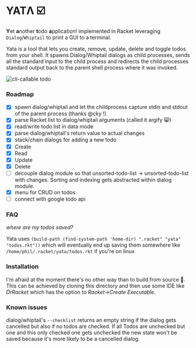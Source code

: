 # YATΛ :ballot_box_with_check:
**Y**et **a**nother **t**odo **a**pplication! implemented in Racket leveraging `Dialog`/`Whiptail` to print a GUI to a terminal.

Yata is a tool that lets you create, remove, update, delete and toggle todos from your shell. It spawns Dialog/Whiptail dialogs as child processes, sends all the standard input to the child process and redirects the child processes standard output back to the parent shell process where it was invoked.

![cli-callable todo](http://i.imgur.com/BaKWJsw.gif)

### Roadmap
- [x] spawn dialog/whiptail and let the childprocess capture stdin and stdout of the parent process (thanks @cky !).
- [x] parse Racket list to dialog/whiptail arguments (called it argify :smile_cat:)
- [x] read/write todo list in data mode
- [x] parse dialog/whiptail's return value to actual changes
- [x] stack/chain dialogs for adding a new todo
- [x] Create
- [x] Read
- [x] Update
- [x] Delete
- [ ] decouple dialog module so that unsorted-todo-list -> unsorted-todo-list with changes. Sorting and indexing gets abstracted within dialog module.
- [x] menu for CRUD on todos
- [ ] connect with google todo api

### FAQ
_where are my todos saved?_

Yata uses `(build-path (find-system-path 'home-dir) ".racket" "yata" "todos.rkt"))` which will eventually end up saving them somewhere like `/home/phil/.racket/yata/todos.rkt` if you're on linux

### Installation
I'm afraid at the moment there's no other way than to build from source :construction_worker:. This can be achieved by cloning this directory and then use some IDE like *DrRacket* which has the option to *Racket*->*Create Executable*.

### Known issues
dialog/whiptail's `--checklist` returns an empty string if the dialog gets cancelled but also if no todos are checked. If all Todos are unchecked but one and this only checked one gets unchecked the new state won't be saved because it's more likely to be a cancelled dialog.
